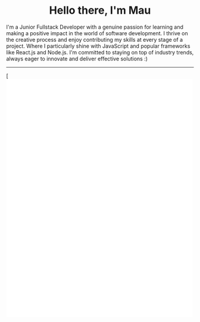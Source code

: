 <h1 align="center">Hello there, I'm Mau </h1>
I'm a Junior Fullstack Developer with a genuine passion for learning and making a positive impact in the world of software development. I thrive on the creative process and enjoy contributing my skills at every stage of a project. Where I particularly shine with JavaScript and popular frameworks like React.js and Node.js. I'm committed to staying on top of industry trends, always eager to innovate and deliver effective solutions :)

---

[<img align="center" width="500" alt="Data" src="general.svg">



